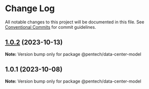 # Change Log

All notable changes to this project will be documented in this file.
See [Conventional Commits](https://conventionalcommits.org) for commit guidelines.

## [1.0.2](https://github.com/nvqh01/pentech/compare/@pentech/data-center-model@1.0.1...@pentech/data-center-model@1.0.2) (2023-10-13)

**Note:** Version bump only for package @pentech/data-center-model

## 1.0.1 (2023-10-08)

**Note:** Version bump only for package @pentech/data-center-model
